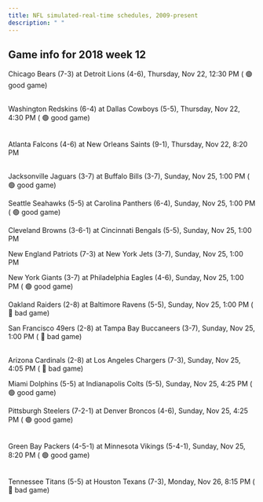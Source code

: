 ```yaml
---
title: NFL simulated-real-time schedules, 2009-present
description: " "
---
```


## Game info for 2018 week 12
Chicago Bears (7-3) at Detroit Lions (4-6), Thursday, Nov 22, 12:30 PM (	:green_circle: good game)

<br/>Washington Redskins (6-4) at Dallas Cowboys (5-5), Thursday, Nov 22, 4:30 PM (	:green_circle: good game)

<br/>Atlanta Falcons (4-6) at New Orleans Saints (9-1), Thursday, Nov 22, 8:20 PM

<br/>Jacksonville Jaguars (3-7) at Buffalo Bills (3-7), Sunday, Nov 25, 1:00 PM (	:green_circle: good game)

Seattle Seahawks (5-5) at Carolina Panthers (6-4), Sunday, Nov 25, 1:00 PM (	:green_circle: good game)

Cleveland Browns (3-6-1) at Cincinnati Bengals (5-5), Sunday, Nov 25, 1:00 PM

New England Patriots (7-3) at New York Jets (3-7), Sunday, Nov 25, 1:00 PM

New York Giants (3-7) at Philadelphia Eagles (4-6), Sunday, Nov 25, 1:00 PM (	:green_circle: good game)

Oakland Raiders (2-8) at Baltimore Ravens (5-5), Sunday, Nov 25, 1:00 PM (	:red_circle: bad game)

San Francisco 49ers (2-8) at Tampa Bay Buccaneers (3-7), Sunday, Nov 25, 1:00 PM (	:red_circle: bad game)

<br/>Arizona Cardinals (2-8) at Los Angeles Chargers (7-3), Sunday, Nov 25, 4:05 PM (	:red_circle: bad game)

Miami Dolphins (5-5) at Indianapolis Colts (5-5), Sunday, Nov 25, 4:25 PM (	:green_circle: good game)

Pittsburgh Steelers (7-2-1) at Denver Broncos (4-6), Sunday, Nov 25, 4:25 PM (	:green_circle: good game)

<br/>Green Bay Packers (4-5-1) at Minnesota Vikings (5-4-1), Sunday, Nov 25, 8:20 PM (	:green_circle: good game)

<br/>Tennessee Titans (5-5) at Houston Texans (7-3), Monday, Nov 26, 8:15 PM (	:red_circle: bad game)

